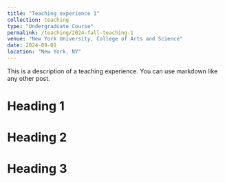 ```yaml
---
title: "Teaching experience 1"
collection: teaching
type: "Undergraduate Course"
permalink: /teaching/2024-fall-teaching-1
venue: "New York University, College of Arts and Science"
date: 2024-09-01
location: "New York, NY"
---
```


This is a description of a teaching experience. You can use markdown like any other post.

Heading 1
======

Heading 2
======

Heading 3
======